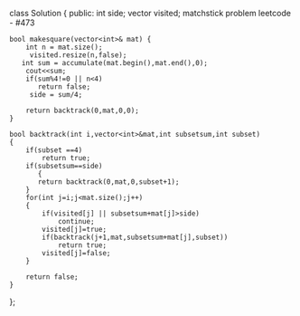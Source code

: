 class Solution {
public:
    int side;
    vector<bool> visited;
    matchstick problem leetcode - #473
    
    
    bool makesquare(vector<int>& mat) {
        int n = mat.size();
         visited.resize(n,false);
       int sum = accumulate(mat.begin(),mat.end(),0);
        cout<<sum;
        if(sum%4!=0 || n<4)
           return false;
         side = sum/4;
        
        return backtrack(0,mat,0,0);
    }
    
    bool backtrack(int i,vector<int>&mat,int subsetsum,int subset)
    {
        if(subset ==4)
            return true;
        if(subsetsum==side)
           {
           return backtrack(0,mat,0,subset+1);
        }
        for(int j=i;j<mat.size();j++)
        {
            if(visited[j] || subsetsum+mat[j]>side)
                continue;
            visited[j]=true;
            if(backtrack(j+1,mat,subsetsum+mat[j],subset))
                return true;
            visited[j]=false;
        }
        
        return false;
    }
    
    
};
